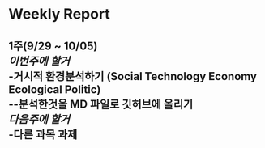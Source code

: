 # **Weekly Report**

**1주(9/29 ~ 10/05)**  
*이번주에 할거*  
-거시적 환경분석하기 (Social Technology Economy Ecological Politic)  
--분석한것을 MD 파일로 깃허브에  올리기  
*다음주에 할거*  
-다른 과목 과제  
-
